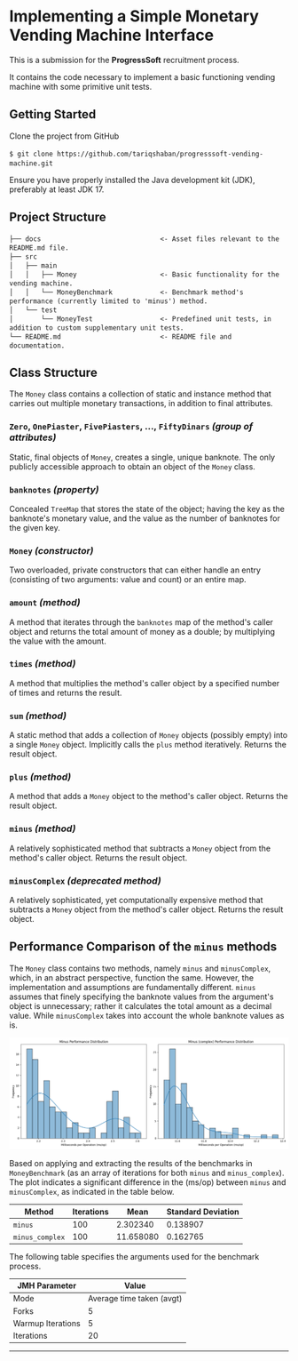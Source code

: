 Implementing a Simple Monetary Vending Machine Interface
==============================
This is a submission for the **ProgressSoft** recruitment process.

It contains the code necessary to implement a basic functioning vending machine with some primitive unit tests.


Getting Started
------------

Clone the project from GitHub

`$ git clone https://github.com/tariqshaban/progresssoft-vending-machine.git`

Ensure you have properly installed the Java development kit (JDK), preferably at least JDK 17.


Project Structure
------------

    ├── docs                              <- Asset files relevant to the README.md file.
    ├── src
    │   ├── main
    │   │   ├── Money                     <- Basic functionality for the vending machine.
    │   │   └── MoneyBenchmark            <- Benchmark method's performance (currently limited to 'minus') method.
    │   └── test
    │       └── MoneyTest                 <- Predefined unit tests, in addition to custom supplementary unit tests.
    └── README.md                         <- README file and documentation.

Class Structure
------------

The `Money` class contains a collection of static and instance method that carries out multiple monetary transactions,
in addition to final attributes.

### `Zero`, `OnePiaster`, `FivePiasters`, ..., `FiftyDinars` _(group of attributes)_

Static, final objects of `Money`, creates a single, unique banknote. The only publicly accessible approach to obtain an
object of the `Money` class.

### `banknotes` _(property)_

Concealed `TreeMap` that stores the state of the object; having the key as the banknote's monetary value, and the value
as the number of banknotes for the given key.

### `Money` _(constructor)_

Two overloaded, private constructors that can either handle an entry (consisting of two arguments: value and count) or
an entire map.

### `amount` _(method)_

A method that iterates through the `banknotes` map of the method's caller object and returns the total amount of money
as a double; by multiplying the value with the amount.

### `times` _(method)_

A method that multiplies the method's caller object by a specified number of times and returns the result.

### `sum` _(method)_

A static method that adds a collection of `Money` objects (possibly empty) into a single `Money` object. Implicitly
calls the `plus` method iteratively. Returns the result object.

### `plus` _(method)_

A method that adds a `Money` object to the method's caller object. Returns the result object.

### `minus` _(method)_

A relatively sophisticated method that subtracts a `Money` object from the method's caller object. Returns the result
object.

### `minusComplex` _(deprecated method)_

A relatively sophisticated, yet computationally expensive method that subtracts a `Money` object from the method's
caller object. Returns the result object.


Performance Comparison of the `minus` methods
------------

The `Money` class contains two methods, namely `minus` and `minusComplex`, which, in an abstract perspective, function
the same. However, the implementation and assumptions are fundamentally different. `minus` assumes that finely
specifying the banknote values from the argument's object is unnecessary; rather it calculates the total amount as a
decimal value. While `minusComplex` takes into account the whole banknote values as is.

![minus_performance.png](docs/images/minus_performance.png)

Based on applying and extracting the results of the benchmarks in `MoneyBenchmark` (as an array of iterations for both
`minus` and `minus_complex`). The plot indicates a significant difference in the (ms/op) between `minus` and 
`minusComplex`, as indicated in the table below.

| Method          | Iterations | Mean      | Standard Deviation |
|-----------------|------------|-----------|--------------------|
| `minus`         | 100        | 2.302340  | 0.138907           |
| `minus_complex` | 100        | 11.658080 | 0.162765           |

The following table specifies the arguments used for the benchmark process.

| JMH Parameter     | Value                     |
|-------------------|---------------------------|
| Mode              | Average time taken (avgt) |
| Forks             | 5                         |
| Warmup Iterations | 5                         |
| Iterations        | 20                        |

--------
